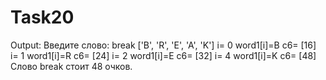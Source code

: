 # Task20
Output: 
Введите слово: break
['B', 'R', 'E', 'A', 'K']
i= 0 word1[i]=B c6= [16]
i= 1 word1[i]=R c6= [24]
i= 2 word1[i]=E c6= [32]
i= 4 word1[i]=K c6= [48]
Слово break  стоит 48 очков.
